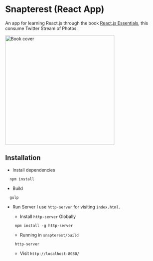 
# Snapterest (React App)

An app for learning React.js through the book [React.js Essentials](https://www.packtpub.com/web-development/reactjs-essentials), this consume Twitter Stream of Photos.

<img src="https://images-na.ssl-images-amazon.com/images/I/51ppMpK6XGL._SX403_BO1,204,203,200_.jpg" alt="Book cover" width="350px" />

## Installation

* Install dependencies

``` 
  npm install
```

* Build

 ``` 
   gulp
 ```

* Run Server
I use `http-server` for visiting `index.html.`

  * Install `http-server` Globally
  ``` 
   npm install -g http-server
  ```

  * Running in `snapterest/build`
  ``` 
   http-server
  ```

  * Visit `http://localhost:8080/`
